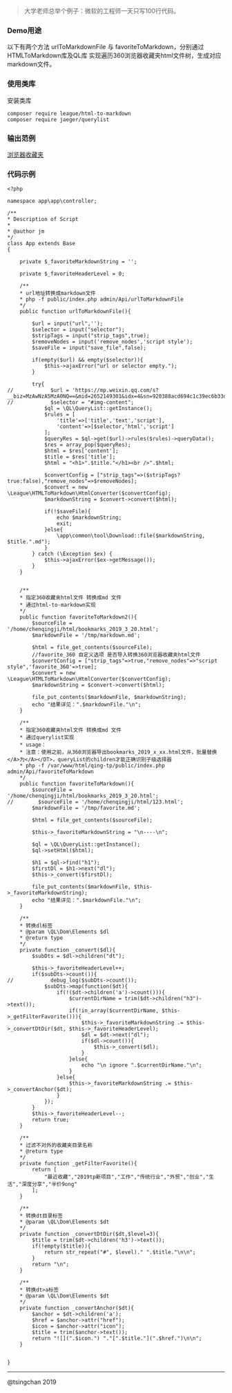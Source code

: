     
> 大学老师总举个例子：微软的工程师一天只写100行代码。

### Demo用途    
以下有两个方法 urlToMarkdownFile 与  favoriteToMarkdown，分别通过HTMLToMarkdown库及QL库 实现遍历360浏览器收藏夹html文件树，生成对应markdown文件。

### 使用类库

安装类库

    composer require league/html-to-markdown
    composer require jaeger/querylist

### 输出范例

[浏览器收藏夹](/favorite.md) 

### 代码示例
    
    <?php

    namespace app\app\controller;

    /**
    * Description of Script
    *
    * @author jm
    */
    class App extends Base
    {
        
        private $_favoriteMarkdownString = '';
        
        private $_favoriteHeaderLevel = 0;
        
        /**
        * url地址转换成markdown文件
        * php -f public/index.php admin/Api/urlToMarkdownFile
        */
        public function urlToMarkdownFile(){
            
            $url = input("url",'');
            $selector = input("selector");
            $stripTags = input("strip_tags",true);
            $removeNodes = input('remove_nodes','script style');
            $saveFile = input("save_file",false);
            
            if(empty($url) && empty($selector)){
                $this->ajaxError("url or selector empty.");
            }
            
            try{
    //            $url = 'https://mp.weixin.qq.com/s?__biz=MzAwNzA5MzA0NQ==&mid=2652149301&idx=4&sn=920388acd694c1c39ec6b33da1be85a2&chksm=80e3586fb794d179838621bcbd8ed002887b6a1f052b8f79d79ce83424a897176409844bd072&mpshare=1&scene=24&srcid=1014N9vnSsECQINTibBH4k42#rd';
    //            $selector = "#img-content";
                $ql = \QL\QueryList::getInstance();
                $rules = [
                    'title'=>['title','text','script'],
                    'content'=>[$selector,'html','script']
                ];
                $queryRes = $ql->get($url)->rules($rules)->queryData();
                $res = array_pop($queryRes);
                $html = $res['content'];
                $title = $res['title'];
                $html = "<h1>".$title."</h1><br />".$html;
                
                $convertConfig = ["strip_tags"=>($stripTags?true:false),"remove_nodes"=>$removeNodes];
                $convert = new \League\HTMLToMarkdown\HtmlConverter($convertConfig);
                $markdownString = $convert->convert($html);
                
                if(!$saveFile){
                    echo $markdownString;
                    exit;
                }else{                
                    \app\common\tool\Download::file($markdownString, $title.".md");
                }
            } catch (\Exception $ex) {
                $this->ajaxError($ex->getMessage());
            }
        }
        
        
        /**
        * 指定360收藏夹html文件 转换成md 文件
        * 通过html-to-markdown实现
        */
        public function favoriteToMarkdown2(){
            $sourceFile = '/home/chenqingji/html/bookmarks_2019_3_20.html';
            $markdownFile = '/tmp/markdown.md';
            
            $html = file_get_contents($sourceFile);
            //favorite_360 自定义选项 是否导入转换360浏览器收藏夹html文件
            $convertConfig = ["strip_tags"=>true,"remove_nodes"=>"script style",'favorite_360'=>true];
            $convert = new \League\HTMLToMarkdown\HtmlConverter($convertConfig);
            $markdownString = $convert->convert($html);        

            file_put_contents($markdownFile, $markdownString);
            echo "结果详见：".$markdownFile."\n";
        }
        
        /**
        * 指定360收藏夹html文件 转换成md 文件
        * 通过querylist实现
        * usage：
        * 注意：使用之前，从360浏览器导出bookmarks_2019_x_xx.html文件，批量替换</A>为</A></DT>，queryList的children才能正确识别子级选择器
        * php -f /var/www/html/qing-tp/public/index.php admin/Api/favoriteToMarkdown
        */
        public function favoriteToMarkdown(){
            $sourceFile = '/home/chenqingji/html/bookmarks_2019_3_20.html';
    //        $sourceFile = '/home/chenqingji/html/123.html';
            $markdownFile = '/tmp/favorite.md';
            
            $html = file_get_contents($sourceFile);
            
            $this->_favoriteMarkdownString = "\n----\n";
            
            $ql = \QL\QueryList::getInstance();
            $ql->setHtml($html);
            
            $h1 = $ql->find("h1");
            $firstDl = $h1->next("dl");
            $this->_convert($firstDl);
            
            file_put_contents($markdownFile, $this->_favoriteMarkdownString);
            echo "结果详见：".$markdownFile."\n";        
        }
        
        /**
        * 转换dl标签
        * @param \QL\Dom\Elements $dl
        * @return type
        */
        private function _convert($dl){
            $subDts = $dl->children("dt");
                
            $this->_favoriteHeaderLevel++;
            if($subDts->count()){
    //            debug_log($subDts->count());
                $subDts->map(function($dt){
                    if(!($dt->children('a')->count())){
                        $currentDirName = trim($dt->children("h3")->text());
                        if(!in_array($currentDirName, $this->_getFilterFavorite())){
                            $this->_favoriteMarkdownString .= $this->_convertDtDir($dt, $this->_favoriteHeaderLevel);
                            $dl = $dt->next("dl");
                            if($dl->count()){
                                $this->_convert($dl);
                            }
                        }else{
                            echo "\n ignore ".$currentDirName."\n";
                        }
                    }else{
                        $this->_favoriteMarkdownString .= $this->_convertAnchor($dt);
                    }
                });
            }
            $this->_favoriteHeaderLevel--;
            return true;
        }
        
        /**
        * 过滤不对外的收藏夹目录名称
        * @return type
        */
        private function _getFilterFavorite(){
            return [
                "最近收藏","2019tp新项目","工作","传统行业","外贸","创业","生活","深度分享","半价9ong"
            ];
        }
        
        /**
        * 转换dt目录标签
        * @param \QL\Dom\Elements $dt
        */    
        private function _convertDtDir($dt,$level=3){
            $title = trim($dt->children('h3')->text());
            if(!empty($title)){
                return str_repeat("#", $level)." ".$title."\n\n";
            }
            return "\n";
        }
        
        /**
        * 转换dt>a标签
        * @param \QL\Dom\Elements $dt
        */
        private function _convertAnchor($dt){
            $anchor = $dt->children('a');
            $href = $anchor->attr("href");
            $icon = $anchor->attr("icon");
            $title = trim($anchor->text());
            return "![](".$icon.") "."[".$title."](".$href.")\n\n";
        }
        
        
    }


----
@tsingchan 2019